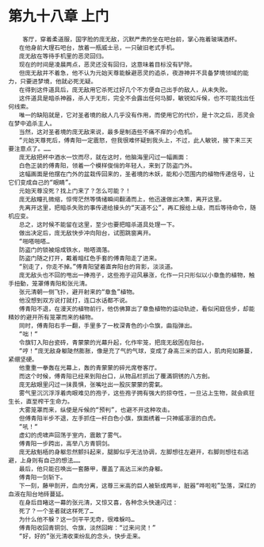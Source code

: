# 第九十八章 上门
        客厅，穿着柔道服，国字脸的庞无敌，沉默严肃的坐在吧台前，掌心拖着玻璃酒杯。
       在他身前大理石吧台，放着一瓶威士忌，一只破旧老式手机。
       庞无敌在等待手机里的恶灵回归。
       现在的时间是凌晨两点，恶灵还没有回归，这意味着目标没有铲除。
       但庞无敌并不着急，他不认为元始天尊能躲避恶灵的追杀，夜游神并不具备梦境领域的能力，只要进梦境，他就必死无疑。
       在得到这件道具后，庞无敌用它杀死过好几个不方便自己出手的敌人，从未失败。
       这件道具是暗杀神器，杀人于无形，完全不会露出任何马脚，敏锐如斥候，也不可能找出任何线索。
       唯一的缺陷就是，它对圣者境的敌人几乎没有作用，而使用它的代价，是十次之后，恶灵会在梦中追杀主人。
       当然，这对圣者境的庞无敌来说，最多是制造些不痛不痒的小危机。
       “元始天尊死后，傅青阳一定震怒，但我很难怀疑到我头上，不过，此人敏锐，接下来三天要注意点了。……
       庞无敌把杯中酒水一饮而尽，就在这时，他脑海里闪过一幅画面：
       白色正装的傅青阳，领着一个模样俊俏的年轻人，来到了防盗门外。
       这幅画面是他摆在门外的盆栽传回来的，圣者境的木妖，能和小范围内的植物传递信号，让它们变成自己的“眼睛”。
       元始天尊没死？找上门来了？怎么可能？！
       庞无敌瞳孔微缩，惊愕茫然等情绪瞬间翻涌而上，他迅速做出决策，离开这里。
       先离开这里，把暗杀失败的事传递给接头的“天道不公”，再汇报给上级，而后等待命令，随机应变。
       总之，这时候不能留在这里，至少也要把暗杀道具处理一下。
       做出决定后，庞无敌快步冲向阳台，试图跳窗离开。
       “啪嗒啪嗒…
       防盗门的锁被熔成铁水，啪嗒滴落。
       防盗门随之打开，戴着暗红色手套的傅青阳走了进来。
       “别走了，你走不掉。”傅青阳望着直奔阳台的背影，淡淡道。
       庞无敌头也不回的甩出一捧孢子，这些孢子迎风暴涨，化作一只只形似以小章鱼的植物，触手扭動，笼罩傅青阳和张元清。
       张元清朝一侧飞扑，避开射来的“章鱼”植物。
       他没想到双方说打就打，连口水话都不说。
       傅青阳不退，在漫天的植物前行，他仿佛算出了章鱼植物的运动轨迹，看似闲庭信步，却能精妙的避开所有笼罩而来的植物。
       同时，傅青阳右手一翻，手里多了一枚深青色的小令旗，曲指弹出。
       “咄！“
       令旗钉入阳台瓷砖，青蒙蒙的光幕升起，化作牢笼，把庞无敌困在阳台。
       “哼！“庞无敌身躯陡然膨胀，像是充了气的气球，变成了身高三米的巨人，肌肉宛如藤蔓，紧绷坚硬。
       他重重一拳轰在光幕上，轰的青蒙蒙的碎光席卷客厅。
       而这个时候，傅青阳已经来到阳台口，从物品栏抓出了覆滿铜锈的八方劍。
       庞无敌眼里闪过一抹畏惧，张嘴吐出一股灰蒙蒙的雾氣。
       雾气里沉沉浮浮着肉眼难见的孢子，这些孢子拥有强大的掠夺性，一旦沾上生物，就会疯狂生长，直至榨干生命力。
       大雾笼罩而来，纵使是斥候的“预判”，也避不开这种攻击。
       但傅青阳半步不退，左手抓住一杆白色小旗，旗面绣着一只神威凛凛的白虎。
       “吼！“
       虚幻的虎啸声回荡于室内，震散了雾气。
       傅青阳一步跨出，高举八方青铜剑。
       庞无敌魁梧的身躯忽然颤抖起来，腿脚似乎无法协调，左脚想往左避开，右脚则想往右逃避，上身则有自己的想法……
       最后，他只能召唤出一套藤甲，覆盖了高达三米的身躯。
       傅青阳一剑斩下。
       下一刻，藤甲剖开，血肉分离，这尊三米高的巨人被斩成两半，脏器“哗啦啦”坠落，深红的血液在阳台地砖蔓延。
       在身后目睹这一幕的张元清，又惊又喜，各种念头快速闪过：
       死了？一个圣者就这样死了…
       为什么他不躲？这一剑平平无奇，很难躲吗…
       傅青阳收回青铜剑、令旗，淡然回眸：“过来问灵！”
       “好，好的”张元清收束纷乱的念头，快步走来。